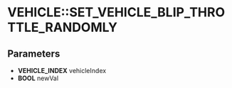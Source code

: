 # VEHICLE::SET_VEHICLE_BLIP_THROTTLE_RANDOMLY

## Parameters
* **VEHICLE_INDEX** vehicleIndex
* **BOOL** newVal
